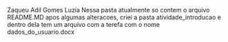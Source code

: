 Zaqueu Adil Gomes Luzia
Nessa pasta atualmente so contem o arquivo README.MD
apos algumas alteracoes, criei a pasta atividade_introducao e dentro dela tem um arquivo com a terefa com o nome dados_do_usuario.docx